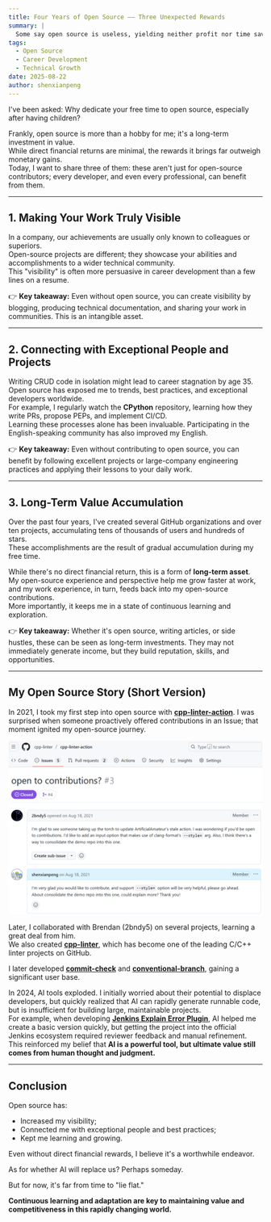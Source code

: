 ```yaml
---
title: Four Years of Open Source —— Three Unexpected Rewards
summary: |
  Some say open source is useless, yielding neither profit nor time savings.  But through four years of dedication, I've discovered three unexpected rewards: increased visibility for my work, connections with exceptional people and projects, and the accumulation of long-term value.  These rewards are applicable to every developer.
tags:
  - Open Source
  - Career Development
  - Technical Growth
date: 2025-08-22
author: shenxianpeng
---
```


I've been asked: Why dedicate your free time to open source, especially after having children?

Frankly, open source is more than a hobby for me; it's a long-term investment in value.  
While direct financial returns are minimal, the rewards it brings far outweigh monetary gains.  
Today, I want to share three of them: these aren't just for open-source contributors; every developer, and even every professional, can benefit from them.

---

## 1. Making Your Work Truly Visible

In a company, our achievements are usually only known to colleagues or superiors.  
Open-source projects are different; they showcase your abilities and accomplishments to a wider technical community.  
This "visibility" is often more persuasive in career development than a few lines on a resume.

👉  **Key takeaway:** Even without open source, you can create visibility by blogging, producing technical documentation, and sharing your work in communities. This is an intangible asset.

---

## 2. Connecting with Exceptional People and Projects

Writing CRUD code in isolation might lead to career stagnation by age 35. Open source has exposed me to trends, best practices, and exceptional developers worldwide.  
For example, I regularly watch the **CPython** repository, learning how they write PRs, propose PEPs, and implement CI/CD.  
Learning these processes alone has been invaluable.  Participating in the English-speaking community has also improved my English.

👉 **Key takeaway:** Even without contributing to open source, you can benefit by following excellent projects or large-company engineering practices and applying their lessons to your daily work.

---

## 3. Long-Term Value Accumulation

Over the past four years, I've created several GitHub organizations and over ten projects, accumulating tens of thousands of users and hundreds of stars.  
These accomplishments are the result of gradual accumulation during my free time.

While there's no direct financial return, this is a form of **long-term asset**.  
My open-source experience and perspective help me grow faster at work, and my work experience, in turn, feeds back into my open-source contributions.  
More importantly, it keeps me in a state of continuous learning and exploration.

👉 **Key takeaway:** Whether it's open source, writing articles, or side hustles, these can be seen as long-term investments. They may not immediately generate income, but they build reputation, skills, and opportunities.

---

## My Open Source Story (Short Version)

In 2021, I took my first step into open source with [**cpp-linter-action**](https://github.com/cpp-linter/cpp-linter-action).  I was surprised when someone proactively offered contributions in an Issue; that moment ignited my open-source journey.  

![Started Open Source](start.png)

Later, I collaborated with Brendan (2bndy5) on several projects, learning a great deal from him.  
We also created [**cpp-linter**](https://github.com/cpp-linter), which has become one of the leading C/C++ linter projects on GitHub.

I later developed [**commit-check**](https://github.com/commit-check/commit-check) and [**conventional-branch**](https://github.com/conventional-branch/conventional-branch), gaining a significant user base.

In 2024, AI tools exploded. I initially worried about their potential to displace developers, but quickly realized that AI can rapidly generate runnable code, but is insufficient for building large, maintainable projects.  
For example, when developing [**Jenkins Explain Error Plugin**](https://github.com/jenkinsci/explain-error-plugin), AI helped me create a basic version quickly, but getting the project into the official Jenkins ecosystem required reviewer feedback and manual refinement.  
This reinforced my belief that **AI is a powerful tool, but ultimate value still comes from human thought and judgment.**

---

## Conclusion

Open source has:

* Increased my visibility;
* Connected me with exceptional people and best practices;
* Kept me learning and growing.

Even without direct financial rewards, I believe it's a worthwhile endeavor.

As for whether AI will replace us? Perhaps someday.

But for now, it's far from time to "lie flat."

**Continuous learning and adaptation are key to maintaining value and competitiveness in this rapidly changing world.**
